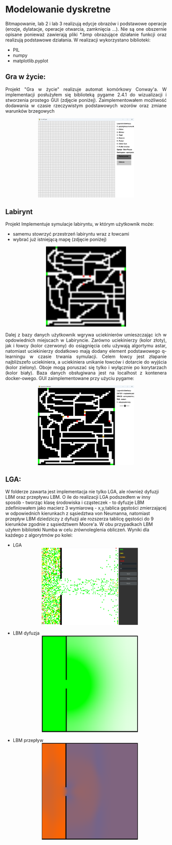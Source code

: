 # Modelowanie dyskretne
<p align="justify">
Bitmapowanie, lab 2 i lab 3 realizują edycje obrazów i podstawowe operacje (erozje, dylatacje, operacje otwarcia, zamknięcia ...). Nie są one obszernie opisane ponieważ zawierają pliki *.bmp obrazujące działanie funkcji oraz realizują podstawowe działania. W realizacji wykorzystano biblioteki:</p>

- PIL
- numpy
- matplotlib.pyplot


## Gra w życie:
<p align="justify">
Projekt "Gra w życie" realizuje automat komórkowy Conway'a. W implementacji posłużyłem się biblioteką pygame 2.4.1 do wizualizacji i stworzenia prostego GUI (zdjęcie poniżej). Zaimplementowałem możliwość dodawania w czasie rzeczywistym podstawowych wzorów oraz zmiane warunków brzegowych</p>

<div align="center">
  <img src="Gra_W_Zycie/img.png" alt="GUI Gry w Życiu" width="300">
</div>

## Labirynt
<p align="justify">
Projekt Implementuje symulacje labiryntu, w którym użytkownik może:</p>

- samemu stowrzyć przestrzeń labiryntu wraz z łowcami
- wybrać już istniejącą mapę (zdjęcie poniżej) 

<div align="center">
  <img src="Labirynt/default.png" alt="LABIRUNT.bmp" width="250">
</div>

<p align="justify">
Dalej z bazy danych użytkownik wgrywa uciekinierów umieszczając ich w opdowiednich miejscach w Labiryncie. Zarówno uciekinierzy (kolor złoty), jak i łowcy (kolor czerwony) do osiągnięcia celu używają algortymu astar, natomiast uciekinierzy dodatkowo mają dodany element podstawowego q-learningu w czasie trwania symulacji. Celem łowcy jest złapanie najbliższefo uciekiniera, a uciekiniera unikanie łowców i dotarcie do wyjścia (kolor zielony). Oboje mogą poruszać się tylko i wyłącznie po korytarzach (kolor biały). Baza danych obsługiwana jest na localhost z kontenera docker-owego. GUI zaimplementowane przy użyciu pygame:</p>

<div align="center">
  <img src="Labirynt/GUI.png" alt="Screenshot symulacji" width="300">
</div>

## LGA:
<p allign="center">
W folderze zawarta jest implementacja nie tylko LGA, ale również dyfuzji LBM oraz przepływu LBM. O ile do realizacji LGA podszedłem w inny sposób - tworząc klasę środowiska i cząsteczek - to dyfuzje LBM zdefiniowałem jako macierz 3 wymiarową - x,y,tablica gęstości zmierzającej w odpowiednich kierunkach z sąsiedztwa von Neumanna, natomiast przepływ LBM dziedziczy z dyfuzji ale rozszerza tablicę gęstości do 9 kierunków zgodnie z sąsiedztwem Moore'a. W obu przypadkach LBM użyłem biblioteki Numba w celu zrównoleglenia obliczeń. Wyniki dla każdego z algorytmów po kolei:</p>

- LGA
  <div align="center">
  <img src="LGA/LGA.png" alt="LGA" width="300">
</div>

- LBM dyfuzja
  <div align="center">
  <img src="LGA/LBM_d.png" alt="LBM_dif" width="300">
</div>

- LBM przepływ
  <div align="center">
  <img src="LGA/LBM_f.png" alt="LBM_flow" width="300">
</div>
